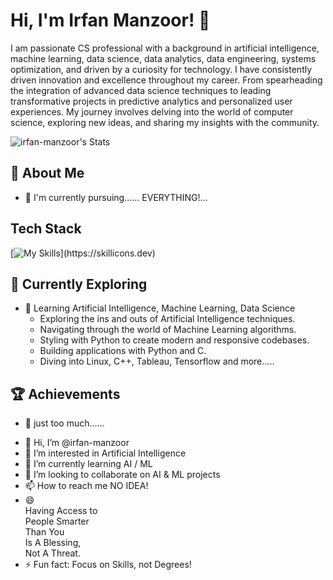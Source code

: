 # Hi, I'm Irfan Manzoor! 👋

I am passionate CS professional with a background in artificial intelligence, machine learning, data science, data analytics, data engineering, systems optimization, and driven by a curiosity for technology. I have consistently driven innovation and excellence throughout my career. From spearheading the integration of advanced data science techniques to leading transformative projects in predictive analytics and personalized user experiences. My journey involves delving into the world of computer science, exploring new ideas, and sharing my insights with the community.

![irfan-manzoor's Stats](https://github-readme-stats.vercel.app/api?username=irfan-manzoor&theme=vue-dark&show_icons=true&hide_border=true&count_private=true)

## 🚀 About Me

- 🔭 I'm currently pursuing...... EVERYTHING!...

## Tech Stack
[![My Skills](https://skillicons.dev/icons?i=apple,arch,linux,c,py,cpp,git,github,md,vscode,obsidian,)](https://skillicons.dev)

## 🌱 Currently Exploring

- 🚀 Learning Artificial Intelligence, Machine Learning, Data Science
  - Exploring the ins and outs of Artificial Intelligence techniques.
  - Navigating through the world of Machine Learning algorithms.
  - Styling with Python to create modern and responsive codebases.
  - Building applications with Python and C.
  - Diving into Linux, C++, Tableau, Tensorflow and more.....

 ## 🏆 Achievements

- 🌟 just too much......

<!--

// ## 📬 Get in Touch

// - Connect with me on [---](https://)

Thanks for stopping by! Let's connect and explore the fascinating world of Artificial Intelligence. 🚀

Here are some ideas to get you started:

- 🔭 I’m currently working on ...
- 🌱 I’m currently learning ...
- 👯 I’m looking to collaborate on ...
- 🤔 I’m looking for help with ...
- 💬 Ask me about ...
- 📫 How to reach me: ...
- 😄 Pronouns: ...
- ⚡ Fun fact: ...
-->

- 👋 Hi, I’m @irfan-manzoor
- 👀 I’m interested in Artificial Intelligence
- 🌱 I’m currently learning AI / ML
- 💞️ I’m looking to collaborate on AI & ML projects
- 📫 How to reach me NO IDEA!
- 😄\
  Having Access to\
  People Smarter\
  Than You\
  Is A Blessing,\
  Not A Threat.
- ⚡ Fun fact: Focus on Skills, not Degrees!

<!---
irfan-manzoor/irfan-manzoor is a ✨ special ✨ repository because its `README.md` (this file) appears on your GitHub profile.
You can click the Preview link to take a look at your changes.
--->
